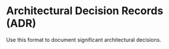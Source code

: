 # Architectural Decision Records (ADR)

Use this format to document significant architectural decisions.

